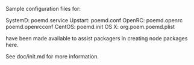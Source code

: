 Sample configuration files for:

SystemD: poemd.service
Upstart: poemd.conf
OpenRC:  poemd.openrc
         poemd.openrcconf
CentOS:  poemd.init
OS X:    org.poem.poemd.plist

have been made available to assist packagers in creating node packages here.

See doc/init.md for more information.
